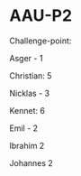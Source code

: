 # AAU-P2

Challenge-point:

Asger - 1

Christian: 5

Nicklas - 3

Kennet: 6

Emil - 2

Ibrahim  2

Johannes 2

